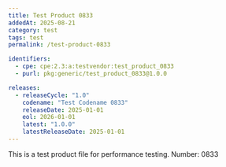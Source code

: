 ```yaml
---
title: Test Product 0833
addedAt: 2025-08-21
category: test
tags: test
permalink: /test-product-0833

identifiers:
  - cpe: cpe:2.3:a:testvendor:test_product_0833
  - purl: pkg:generic/test_product_0833@1.0.0

releases:
  - releaseCycle: "1.0"
    codename: "Test Codename 0833"
    releaseDate: 2025-01-01
    eol: 2026-01-01
    latest: "1.0.0"
    latestReleaseDate: 2025-01-01
---
```


This is a test product file for performance testing. Number: 0833
